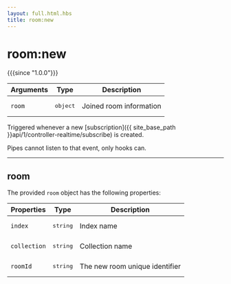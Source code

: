 ```yaml
---
layout: full.html.hbs
title: room:new
---
```


# room:new

{{{since "1.0.0"}}}

| Arguments | Type | Description |
|-----------|------|-------------|
| `room` | <pre>object</pre> | Joined room information |

Triggered whenever a new [subscription]({{ site_base_path }}api/1/controller-realtime/subscribe) is created.

<div class="alert alert-info">Pipes cannot listen to that event, only hooks can.</div>

---

## room

The provided `room` object has the following properties:

| Properties | Type | Description |
|-----------|------|-------------|
| `index` | <pre>string</pre> | Index name |
| `collection` | <pre>string</pre> | Collection name |
| `roomId` | <pre>string</pre> | The new room unique identifier |
